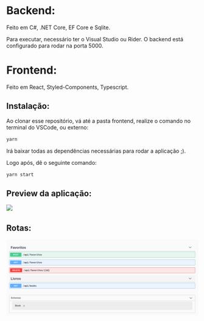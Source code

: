 # Backend: 

Feito em C#, .NET Core, EF Core e Sqlite.

Para executar, necessário ter o Visual Studio ou Rider.
O backend está configurado para rodar na porta 5000.

# Frontend: 


Feito em React, Styled-Components, Typescript.
## Instalação: 

Ao clonar esse repositório, vá até a pasta frontend, realize o comando no terminal do VSCode, ou externo:


```bash
yarn
```

Irá baixar todas as dependências necessárias para rodar a aplicação ;). 

Logo após, dê o seguinte comando: 

```bash
yarn start
```

## Preview da aplicação: 

[<img src="https://img.youtube.com/vi/kk1gMD6qtts/maxresdefault.jpg" width="50%">](https://youtu.be/kk1gMD6qtts)


## Rotas:
<img src="/frontend/src/assets/swagger.png" >


